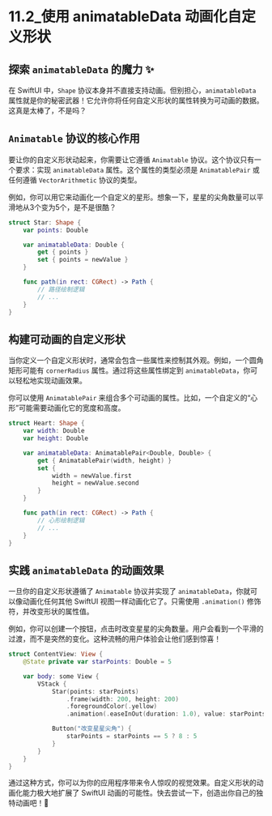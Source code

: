 ﻿# 11.2_使用 animatableData 动画化自定义形状

## 探索 `animatableData` 的魔力 ✨

在 SwiftUI 中，`Shape` 协议本身并不直接支持动画。但别担心，`animatableData` 属性就是你的秘密武器！它允许你将任何自定义形状的属性转换为可动画的数据。这真是太棒了，不是吗？

## `Animatable` 协议的核心作用

要让你的自定义形状动起来，你需要让它遵循 `Animatable` 协议。这个协议只有一个要求：实现 `animatableData` 属性。这个属性的类型必须是 `AnimatablePair` 或任何遵循 `VectorArithmetic` 协议的类型。

例如，你可以用它来动画化一个自定义的星形。想象一下，星星的尖角数量可以平滑地从3个变为5个，是不是很酷？

```swift
struct Star: Shape {
    var points: Double

    var animatableData: Double {
        get { points }
        set { points = newValue }
    }

    func path(in rect: CGRect) -> Path {
        // 路径绘制逻辑
        // ...
    }
}
```

## 构建可动画的自定义形状

当你定义一个自定义形状时，通常会包含一些属性来控制其外观。例如，一个圆角矩形可能有 `cornerRadius` 属性。通过将这些属性绑定到 `animatableData`，你可以轻松地实现动画效果。

你可以使用 `AnimatablePair` 来组合多个可动画的属性。比如，一个自定义的“心形”可能需要动画化它的宽度和高度。

```swift
struct Heart: Shape {
    var width: Double
    var height: Double

    var animatableData: AnimatablePair<Double, Double> {
        get { AnimatablePair(width, height) }
        set {
            width = newValue.first
            height = newValue.second
        }
    }

    func path(in rect: CGRect) -> Path {
        // 心形绘制逻辑
        // ...
    }
}
```

## 实践 `animatableData` 的动画效果

一旦你的自定义形状遵循了 `Animatable` 协议并实现了 `animatableData`，你就可以像动画化任何其他 SwiftUI 视图一样动画化它了。只需使用 `.animation()` 修饰符，并改变形状的属性值。

例如，你可以创建一个按钮，点击时改变星星的尖角数量。用户会看到一个平滑的过渡，而不是突然的变化。这种流畅的用户体验会让他们感到惊喜！

```swift
struct ContentView: View {
    @State private var starPoints: Double = 5

    var body: some View {
        VStack {
            Star(points: starPoints)
                .frame(width: 200, height: 200)
                .foregroundColor(.yellow)
                .animation(.easeInOut(duration: 1.0), value: starPoints) // 动画修饰符

            Button("改变星星尖角") {
                starPoints = starPoints == 5 ? 8 : 5
            }
        }
    }
}
```

通过这种方式，你可以为你的应用程序带来令人惊叹的视觉效果。自定义形状的动画化能力极大地扩展了 SwiftUI 动画的可能性。快去尝试一下，创造出你自己的独特动画吧！🚀



